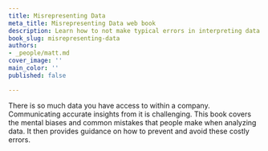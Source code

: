 ```yaml
---
title: Misrepresenting Data
meta_title: Misrepresenting Data web book
description: Learn how to not make typical errors in interpreting data.
book_slug: misrepresenting-data
authors:
- _people/matt.md
cover_image: ''
main_color: ''
published: false

---
```

There is so much data you have access to within a company. Communicating accurate insights from it is challenging. This book covers the mental biases and common mistakes that people make when analyzing data. It then provides guidance on how to prevent and avoid these costly errors.
